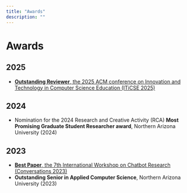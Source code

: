 ```yaml
---
title: "Awards"
description: ""
---
```


# Awards

## 2025

- [**Outstanding Reviewer**, the 2025 ACM conference on Innovation and Technology in Computer Science Education (ITiCSE 2025)](../../static/img/jmp_iticse2025_outstanding-reviewer.pdf)

## 2024

- Nomination for the 2024 Research and Creative Activity (RCA) **Most Promising Graduate Student Researcher award**, Northern Arizona University (2024)

## 2023

- [**Best Paper**, the 7th International Workshop on Chatbot Research (Conversations 2023)](../../static/img/jmp_conversations2023_best-paper.pdf)
- **Outstanding Senior in Applied Computer Science**, Northern Arizona University (2023)
